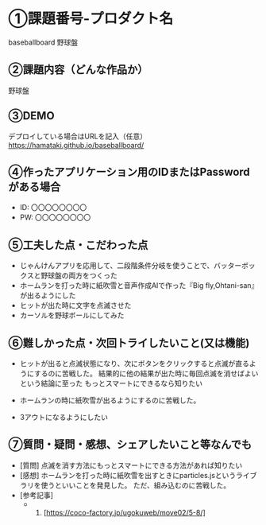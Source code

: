 # ①課題番号-プロダクト名

baseballboard
野球盤

## ②課題内容（どんな作品か）

野球盤

## ③DEMO

デプロイしている場合はURLを記入（任意）
https://hamataki.github.io/baseballboard/

## ④作ったアプリケーション用のIDまたはPasswordがある場合

- ID: 〇〇〇〇〇〇〇〇
- PW: 〇〇〇〇〇〇〇〇

## ⑤工夫した点・こだわった点

- じゃんけんアプリを応用して、二段階条件分岐を使うことで、バッターボックスと野球盤の両方をつくった
- ホームランを打った時に紙吹雪と音声作成AIで作った『Big fly,Ohtani-san』が出るようにした
- ヒットが出た時に文字を点滅させた
- カーソルを野球ボールにしてみた

## ⑥難しかった点・次回トライしたいこと(又は機能)

- ヒットが出ると点滅状態になり、次にボタンをクリックすると点滅が直るようにするのに苦戦した。
  結果的に他の結果が出た時に毎回点滅を消せばよいという結論に至った
  もっとスマートにできるなら知りたい
- ホームランの時に紙吹雪が出るようにするのに苦戦した。

- 3アウトになるようにしたい

## ⑦質問・疑問・感想、シェアしたいこと等なんでも

- [質問]
  点滅を消す方法にもっとスマートにできる方法があれば知りたい
- [感想]
  ホームランを打った時に紙吹雪を出すときにparticles.jsというライブラリを使うといいことを発見した。
  ただ、組み込むのに苦戦した。
- [参考記事]
  - 1. [https://coco-factory.jp/ugokuweb/move02/5-8/]
